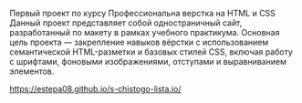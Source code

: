 Первый проект по курсу Профессиональна верстка на HTML и CSS
Данный проект представляет собой одностраничный сайт, разработанный по макету в рамках учебного практикума. 
Основная цель проекта — закрепление навыков вёрстки с использованием семантической HTML-разметки и базовых стилей CSS, 
включая работу с шрифтами, фоновыми изображениями, отступами и выравниванием элементов.


 https://estepa08.github.io/s-chistogo-lista.io/
